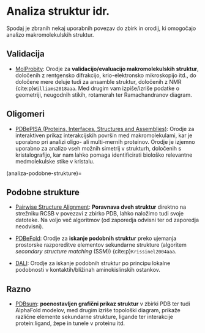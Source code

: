 # Analiza struktur idr.

Spodaj je zbranih nekaj uporabnih povezav do zbirk in orodij, ki omogočajo analizo makromolekulskih struktur.

## Validacija

- [MolProbity](http://molprobity.biochem.duke.edu/help/about.html): Orodje za **validacijo/evaluacijo makromolekulskih struktur**, določenih z rentgensko difrakcijo, krio-elektronsko mikroskopijo itd., do določene mere deluje tudi za ansamble struktur, določenih z NMR {cite:p}`Williams2018aaa`. Med drugim vam izpiše/izriše podatke o geometriji, neugodnih stikih, rotamerah ter Ramachandranov diagram.

## Oligomeri

- [PDBePISA (Proteins, Interfaces, Structures and Assemblies)](https://www.ebi.ac.uk/msd-srv/prot_int/pistart.html): Orodje za interaktiven prikaz interakcijskih površin med makromolekulami, kar je uporabno pri analizi oligo- ali multi-mernih proteinov. Orodje je izjemno uporabno za analizo vseh možnih simetrij v strukturh, določenih s kristalografijo, kar nam lahko pomaga identificirati biološko relevantne medmolekulske stike v kristalu.

(analiza-podobne-strukture)=
## Podobne strukture

- [Pairwise Structure Alignment](https://www.rcsb.org/alignment): **Poravnava dveh struktur** direktno na strežniku RCSB v povezavi z zbirko PDB, lahko naložimo tudi svoje datoteke. Na voljo več algoritmov (od zaporedja odvisni ter od zaporedja neodvisni).

- [PDBeFold](https://www.ebi.ac.uk/msd-srv/ssm/): Orodje za **iskanje podobnih struktur** preko ujemanja prostorske razporeditve elementov sekundarne strukture (algoritem *secondary structure matching* (SSM)) {cite:p}`Krissinel2004aaa`.

- [DALI](http://ekhidna2.biocenter.helsinki.fi/dali/): Orodje za iskanje podobnih struktur po principu lokalne podobnosti v kontaktih/bližinah aminokislinskih ostankov.

## Razno

- [PDBsum](https://www.ebi.ac.uk/thornton-srv/databases/pdbsum/): **poenostavljen grafični prikaz struktur** v zbirki PDB ter tudi AlphaFold modelov, med drugim izriše topološki diagram, prikaže različne elemente sekundarne strukture, ligande ter interakcije protein:ligand, žepe in tunele v proteinu itd.